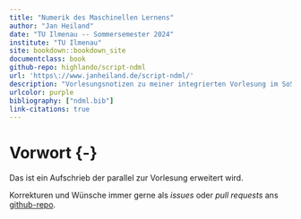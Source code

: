 ```yaml
--- 
title: "Numerik des Maschinellen Lernens"
author: "Jan Heiland"
date: "TU Ilmenau -- Sommersemester 2024"
institute: "TU Ilmenau"
site: bookdown::bookdown_site
documentclass: book
github-repo: highlando/script-ndml
url: 'https\://www.janheiland.de/script-ndml/'
description: "Vorlesungsnotizen zu meiner integrierten Vorlesung im SoSe 2024"
urlcolor: purple
bibliography: ["ndml.bib"]
link-citations: true
---
```


# Vorwort {-}

Das ist ein Aufschrieb der parallel zur Vorlesung erweitert wird.

Korrekturen und W&uuml;nsche immer gerne als *issues* oder *pull requests* ans [github-repo](https://github.com/highlando/script-ndml).
